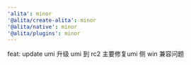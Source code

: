 ```yaml
---
'alita': minor
'@alita/create-alita': minor
'@alita/native': minor
'@alita/plugins': minor
---
```


feat: update umi 升级 umi 到 rc2 主要修复umi 侧 win 兼容问题

